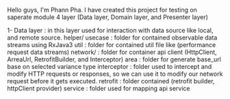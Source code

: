 Hello guys, I'm Phann Pha. I have created this project for testing on saperate module 4 layer (Data layer, Domain layer, and Presenter layer)

1- Data layer : in this layer used for interaction with data source like local, and remote source.
helper/
     usecase : folder for contained observable data streams using RxJava3
     util    : folder for contained util file like (performance request data streams)
network/     : folder for container api client (HttpClient, ArreaUrl, RetrofitBuilder, and Interceptor)
     area    : folder for generate base_url base on selected variance type
     interceptor : folder used to intercept and modify HTTP requests or responses, so we can use it to modify our network request before it gets executed.
     retrofit : folder contained (retrofit builder, httpClient provider)
     service  : folder used for mapping api service

